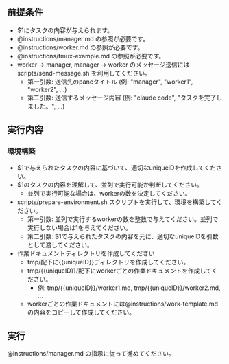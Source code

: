 ## 前提条件
- $1にタスクの内容が与えられます。
- @instructions/manager.md の参照が必要です。
- @instructions/worker.md の参照が必要です。
- @instructions/tmux-example.md の参照が必要です。
- worker → manager, manager → worker のメッセージ送信には scripts/send-message.sh を利用してください。
  - 第一引数: 送信先のpaneタイトル (例: "manager", "worker1", "worker2", ...)
  - 第二引数: 送信するメッセージ内容 (例: "claude code", "タスクを完了しました。", ...)

## 実行内容
### 環境構築
- $1で与えられたタスクの内容に基づいて、適切なuniqueIDを作成してください。
- $1のタスクの内容を理解して、並列で実行可能か判断してください。
  - 並列で実行可能な場合は、workerの数を決定してください。
- scripts/prepare-environment.sh スクリプトを実行して、環境を構築してください。
  - 第一引数: 並列で実行するworkerの数を整数で与えてください。並列で実行しない場合は1を与えてください。
  - 第二引数: $1で与えられたタスクの内容を元に、適切なuniqueIDを引数として渡してください。
- 作業ドキュメントディレクトリを作成してください
  - tmp/配下に{{uniqueID}}ディレクトリを作成してください。
  - tmp/{{uniqueID}}/配下にworkerごとの作業ドキュメントを作成してください。
    - 例: tmp/{{uniqueID}}/worker1.md, tmp/{{uniqueID}}/worker2.md, ...
  - workerごとの作業ドキュメントには@instructions/work-template.mdの内容をコピーして作成してください。

## 実行
@instructions/manager.md の指示に従って進めてください。



